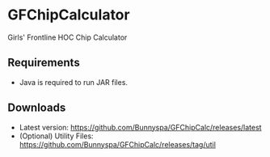 # GFChipCalculator
Girls' Frontline HOC Chip Calculator

## Requirements
- Java is required to run JAR files.


## Downloads
- Latest version: https://github.com/Bunnyspa/GFChipCalc/releases/latest
- (Optional) Utility Files: https://github.com/Bunnyspa/GFChipCalc/releases/tag/util
